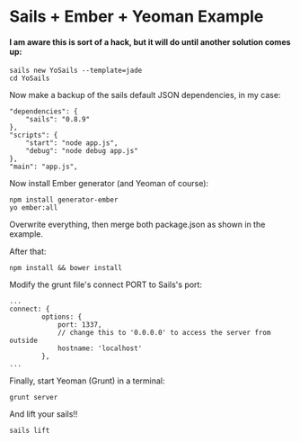 # Sails + Ember + Yeoman Example
#### I am aware this is sort of a hack, but it will do until another solution comes up:

    sails new YoSails --template=jade
    cd YoSails

Now make a backup of the sails default JSON dependencies, in my case:

    "dependencies": {
        "sails": "0.8.9"
    },
    "scripts": {
        "start": "node app.js",
        "debug": "node debug app.js"
    },
    "main": "app.js",

Now install Ember generator (and Yeoman of course):

    npm install generator-ember
    yo ember:all

Overwrite everything, then merge both package.json as shown in the example.

After that:

    npm install && bower install

Modify the grunt file's connect PORT to Sails's port:
    
    ...
    connect: {
            options: {
                port: 1337,
                // change this to '0.0.0.0' to access the server from outside
                hostname: 'localhost'
            },
    ...        
Finally, start Yeoman (Grunt) in a terminal:

    grunt server
    
And lift your sails!!

    sails lift
